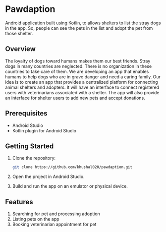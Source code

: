 
# Pawdaption

Android application built using Kotlin, to allows shelters to list the stray dogs in the app.
So, people can see the pets in the list and adopt the pet from those shelter.

## Overview

The loyalty of dogs toward humans makes them our best friends. Stray dogs in many countries are neglected. There is no organization in these countries to take care of them. We are developing an app that enables humans to help dogs who are in grave danger and need a caring family. Our idea is to create an app that provides a centralized platform for connecting animal shelters and adopters. It will have an interface to connect registered users with veterinarians associated with a shelter. The app will also provide an interface for shelter users to add new pets and accept donations.

## Prerequisites

- Android Studio
- Kotlin plugin for Android Studio

## Getting Started

1. Clone the repository:

    ```bash
    git clone https://github.com/khushal020/pawdaption.git
    ```

2. Open the project in Android Studio.

3. Build and run the app on an emulator or physical device.

## Features

1. Searching for pet and processing adoption
2. Listing pets on the app
3. Booking veterinarian appointment for pet



